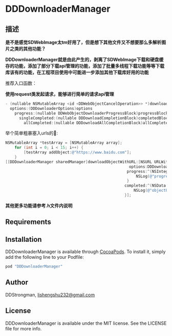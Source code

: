 # DDDownloaderManager


## 描述
**是不是感觉SDWebImage太tm好用了，但是想下其他文件又不想要那么多解析图片之类的其他功能？**<br>

**DDDownloaderManager就是由此产生的，剥离了SDWebImage下载和硬盘缓存的功能，添加了部分下载api管理的功能，添加了批量多线程下载功能等等下载库该有的功能，在工程项目使用中可能进一步添加其他下载库好用的功能** <br>

推荐入口函数： <br>

**使用request类发起请求，能够进行简单的请求api管理**

```objective-c
- (nullable NSMutableArray <id <DDWebObjectCancelOperation>> *)downloadObjectWithRequests:(nullable NSMutableArray <DDDownloaderRequest *> *)requests 
  options:(DDDownloaderOptions)options 
    progress:(nullable DDWebObjectDownloaderProgressBlock)progressBlock
      singleCompleted:(nullable DDDownloadCompletionBlock)completedBlock
        allCompleted:(nullable DDDownloadAllCompletionBlock)allCompleteBlock;
```
举个简单粗暴塞入urls的🌰:

```objective-c
NSMutableArray *testArray = [NSMutableArray array];
    for (int i = 0; i < 15; i++) {
        [testArray addObject:@"https://www.baidu.com"];
    }
[[DDDownloaderManager sharedManager]downloadObjectWithURL:[NSURL URLWithString:@"https://cdn.gkid.com/dataupload/tools/2019-08-29/bf1e0b52-ef00-43e2-8c94-47a5e64e1d6c/ViewController_new.lua"]
                                                      options:DDDownloaderRetryFailed
                                                     progress:^(NSInteger receivedSize, NSInteger expectedSize, NSURL * _Nullable targetURL) {
                                                         NSLog(@"progress======%ld,expectedSize========%ld",receivedSize,expectedSize);
                                                     }
                                                    completed:^(NSData * _Nullable data, NSError * _Nullable error, BOOL finished, NSURL * _Nullable objectURL, NSString * _Nullable filePath) {
                                                        NSLog(@"objectUrl=======%@,result=======%ld,fileUrl======%@",objectURL,finished,filePath);
                                                    }];
```



**其他更多功能请参考.h文件内说明**

## Requirements

## Installation

DDDownloaderManager is available through [CocoaPods](http://cocoapods.org). To install
it, simply add the following line to your Podfile:

```ruby
pod "DDDownloaderManager"
```

## Author

DDStrongman, lishengshu232@gmail.com

## License

DDDownloaderManager is available under the MIT license. See the LICENSE file for more info.
